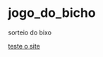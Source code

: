 # jogo_do_bicho
sorteio do bixo

[teste o site](https://runnanc-137.github.io/WebSite-s/Jogo_do_Bixo)
